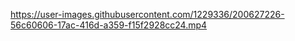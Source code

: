 


https://user-images.githubusercontent.com/1229336/200627226-56c60606-17ac-416d-a359-f15f2928cc24.mp4

